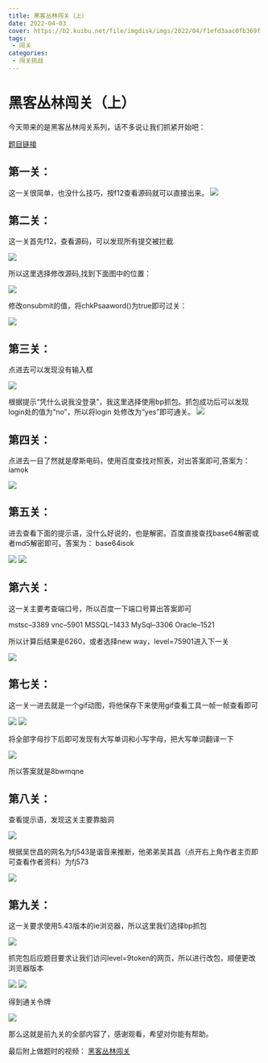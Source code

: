```yaml
---
title: 黑客丛林闯关（上）
date: 2022-04-03
cover: https://b2.kuibu.net/file/imgdisk/imgs/2022/04/f1efd3aac0fb369f.png
tags:
 - 闯关
categories:
 - 闯关挑战
---
```


# 黑客丛林闯关（上）
今天带来的是黑客丛林闯关系列，话不多说让我们抓紧开始吧：

<a href="http://www.fj543.com/hack/" target="_blank">题目链接</a>

## 第一关：

  这一关很简单，也没什么技巧，按f12查看源码就可以直接出来。
<img src = 'https://b2.kuibu.net/file/imgdisk/imgs/2022/04/ddbc2c25981e5305.png' />

## 第二关： 

  这一关首先f12，查看源码，可以发现所有提交被拦截

<img src = 'https://b2.kuibu.net/file/imgdisk/imgs/2022/04/118995b9fe3f8b2e.png'>

  所以这里选择修改源码,找到下面图中的位置：

<img src = 'https://b2.kuibu.net/file/imgdisk/imgs/2022/04/031345c7d07852a1.png'>

  修改onsubmit的值，将chkPsaaword()为true即可过关：

<img src = 'https://b2.kuibu.net/file/imgdisk/imgs/2022/04/fe4c8e00a3ae71c8.png'>

## 第三关：

  点进去可以发现没有输入框

<img src = 'https://b2.kuibu.net/file/imgdisk/imgs/2022/04/370a7f28b77670da.png'>

  根据提示“凭什么说我没登录”，我这里选择使用bp抓包。抓包成功后可以发现login处的值为“no”，所以将login
处修改为“yes”即可通关。
<img src = 'https://b2.kuibu.net/file/imgdisk/imgs/2022/04/1f223a0c54ded3ed.png'>

## 第四关：

  点进去一目了然就是摩斯电码，使用百度查找对照表，对出答案即可,答案为：iamok

<img src = 'https://b2.kuibu.net/file/imgdisk/imgs/2022/04/00e59ff7433c9bb5.png'>

## 第五关：
  
  进去查看下面的提示语，没什么好说的，也是解密。百度直接查找base64解密或者md5解密即可。答案为：
base64isok

<img src = 'https://b2.kuibu.net/file/imgdisk/imgs/2022/04/7625a06da094ea75.png'>

<img src = 'https://b2.kuibu.net/file/imgdisk/imgs/2022/04/80c77d8d74318166.png'>

## 第六关：

  这一关主要考查端口号，所以百度一下端口号算出答案即可

  mstsc–3389      vnc–5901    MSSQL–1433       MySql–3306   Oracle–1521

  所以计算后结果是6260，或者选择new way，level=75901进入下一关

<img src = 'https://b2.kuibu.net/file/imgdisk/imgs/2022/04/ac3f67f7cb7e1e21.png'>

## 第七关：

  这一关一进去就是一个gif动图，将他保存下来使用gif查看工具一帧一帧查看即可

<img src = 'https://b2.kuibu.net/file/imgdisk/imgs/2022/04/7b9061a840f55cb5.png'>

<img src = 'https://b2.kuibu.net/file/imgdisk/imgs/2022/04/b5d0b32bbc193f22.png'>

  将全部字母抄下后即可发现有大写单词和小写字母，把大写单词翻译一下

<img src = 'https://b2.kuibu.net/file/imgdisk/imgs/2022/04/bd6751968d4947bc.png'>

  所以答案就是8bwmqne

## 第八关：

  查看提示语，发现这关主要靠脑洞

<img src = 'https://b2.kuibu.net/file/imgdisk/imgs/2022/04/c9a52ed76d9ca31d.png'>

  根据吴世昌的网名为fj543是谐音来推断，他弟弟吴其昌（点开右上角作者主页即可查看作者资料）为fj573

<img src = 'https://b2.kuibu.net/file/imgdisk/imgs/2022/04/4eefd42f2d8388c8.png'>

## 第九关：

  这一关要求使用5.43版本的ie浏览器，所以这里我们选择bp抓包

<img src = 'https://b2.kuibu.net/file/imgdisk/imgs/2022/04/8d9cb057b3e10140.png'>

  抓完包后应题目要求让我们访问level=9token的网页，所以进行改包，顺便更改浏览器版本

<img src = 'https://b2.kuibu.net/file/imgdisk/imgs/2022/04/9414359acd5ca4b1.png'>

<img src = 'https://b2.kuibu.net/file/imgdisk/imgs/2022/04/7b8940c1be4ccf60.png'>

  得到通关令牌

<img src = 'https://b2.kuibu.net/file/imgdisk/imgs/2022/04/f7711f8213557182.png'>

那么这就是前九关的全部内容了，感谢观看，希望对你能有帮助。

最后附上做题时的视频：
<a href="https://www.bilibili.com/video/BV1Bi4y1S78n/" target="_blank">黑客丛林闯关</a>

  






